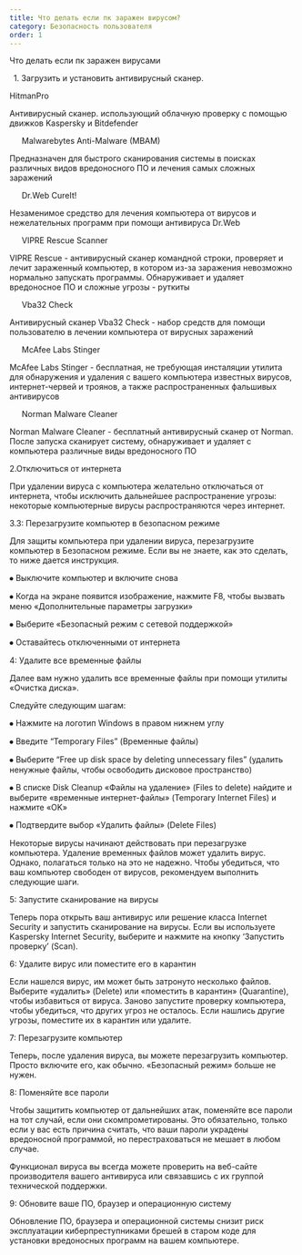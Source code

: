 ```yaml
---
title: Что делать если пк заражен вирусом?
category: Безопасность пользователя 
order: 1
---
```


Что делать если пк заражен вирусами

` `1. Загрузить и установить антивирусный сканер.

HitmanPro

Антивирусный сканер. использующий облачную проверку с помощью движков Kaspersky и Bitdefender		

` 	`Malwarebytes Anti-Malware (MBAM)

Предназначен для быстрого сканирования системы в поисках различных видов вредоносного ПО и лечения самых сложных заражений	

` 	`Dr.Web CureIt!

Незаменимое средство для лечения компьютера от вирусов и нежелательных программ при помощи антивируса Dr.Web	

` 	`VIPRE Rescue Scanner

VIPRE Rescue - антивирусный сканер командной строки, проверяет и лечит зараженный компьютер, в котором из-за заражения невозможно нормально запускать программы. Обнаруживает и удаляет вредоносное ПО и сложные угрозы - руткиты	

` 	`Vba32 Check

Антивирусный сканер Vba32 Check - набор средств для помощи пользователю в лечении компьютера от вирусных заражений	

` 	`McAfee Labs Stinger

McAfee Labs Stinger - беcплатная, не требующая инсталяции утилита для обнаружения и удаления с вашего компьютера известных вирусов, интернет-червей и троянов, а также распространенных фальшивых антивирусов	

` 	`Norman Malware Cleaner

Norman Malware Cleaner - бесплатный антивирусный сканер от Norman. После запуска сканирует систему, обнаруживает и удаляет с компьютера различные виды вредоносного ПО	


2.Отключиться от интернета

При удалении вируса с компьютера желательно отключаться от интернета, чтобы исключить дальнейшее распространение угрозы: некоторые компьютерные вирусы распространяются через интернет.

3.3: Перезагрузите компьютер в безопасном режиме

Для защиты компьютера при удалении вируса, перезагрузите компьютер в Безопасном режиме. Если вы не знаете, как это сделать, то ниже дается инструкция.

⦁	Выключите компьютер и включите снова

⦁	Когда на экране появится изображение, нажмите F8, чтобы вызвать меню «Дополнительные параметры загрузки»

⦁	Выберите «Безопасный режим с сетевой поддержкой»

⦁	Оставайтесь отключенными от интернета

4: Удалите все временные файлы

Далее вам нужно удалить все временные файлы при помощи утилиты «Очистка диска».

Следуйте следующим шагам:

⦁	Нажмите на логотип Windows в правом нижнем углу

⦁	Введите “Temporary Files” (Временные файлы)

⦁	Выберите “Free up disk space by deleting unnecessary files” (удалить ненужные файлы, чтобы освободить дисковое пространство)

⦁	В списке Disk Cleanup «Файлы на удаление» (Files to delete) найдите и выберите «временные интернет-файлы» (Temporary Internet Files) и нажмите «OK»

⦁	Подтвердите выбор «Удалить файлы» (Delete Files)

Некоторые вирусы начинают действовать при перезагрузке компьютера. Удаление временных файлов может удалить вирус. Однако, полагаться только на это не надежно. Чтобы убедиться, что ваш компьютер свободен от вирусов, рекомендуем выполнить следующие шаги.

5: Запустите сканирование на вирусы

Теперь пора открыть ваш антивирус или решение класса Internet Security и запустить сканирование на вирусы. Если вы используете Kaspersky Internet Security, выберите и нажмите на кнопку ‘Запустить проверку’ (Scan).

6: Удалите вирус или поместите его в карантин

Если нашелся вирус, им может быть затронуто несколько файлов. Выберите «удалить» (Delete) или «поместить в карантин» (Quarantine), чтобы избавиться от вируса. Заново запустите проверку компьютера, чтобы убедиться, что других угроз не осталось. Если нашлись другие угрозы, поместите их в карантин или удалите.

7: Перезагрузите компьютер

Теперь, после удаления вируса, вы можете перезагрузить компьютер. Просто включите его, как обычно. «Безопасный режим» больше не нужен.

8: Поменяйте все пароли

Чтобы защитить компьютер от дальнейших атак, поменяйте все пароли на тот случай, если они скомпрометированы. Это обязательно, только если у вас есть причина считать, что ваши пароли украдены вредоносной программой, но перестраховаться не мешает в любом случае.

Функционал вируса вы всегда можете проверить на веб-сайте производителя вашего антивируса или связавшись с их группой технической поддержки.

9: Обновите ваше ПО, браузер и операционную систему

Обновление ПО, браузера и операционной системы снизит риск эксплуатации киберпреступниками брешей в старом коде для установки вредоносных программ на вашем компьютере.